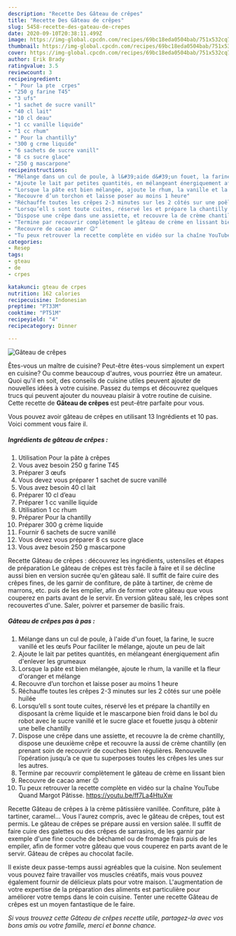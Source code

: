 ```yaml
---
description: "Recette Des Gâteau de crêpes"
title: "Recette Des Gâteau de crêpes"
slug: 5458-recette-des-gateau-de-crepes
date: 2020-09-10T20:38:11.499Z
image: https://img-global.cpcdn.com/recipes/69bc18eda0504bab/751x532cq70/gateau-de-crepes-photo-principale-de-la-recette.jpg
thumbnail: https://img-global.cpcdn.com/recipes/69bc18eda0504bab/751x532cq70/gateau-de-crepes-photo-principale-de-la-recette.jpg
cover: https://img-global.cpcdn.com/recipes/69bc18eda0504bab/751x532cq70/gateau-de-crepes-photo-principale-de-la-recette.jpg
author: Erik Brady
ratingvalue: 3.5
reviewcount: 3
recipeingredient:
- " Pour la pte  crpes"
- "250 g farine T45"
- "3 ufs"
- "1 sachet de sucre vanill"
- "40 cl lait"
- "10 cl deau"
- "1 cc vanille liquide"
- "1 cc rhum"
- " Pour la chantilly"
- "300 g crme liquide"
- "6 sachets de sucre vanill"
- "8 cs sucre glace"
- "250 g mascarpone"
recipeinstructions:
- "Mélange dans un cul de poule, à l&#39;aide d&#39;un fouet, la farine, le sucre vanillé et les œufs Pour faciliter le mélange, ajoute un peu de lait"
- "Ajoute le lait par petites quantités, en mélangeant énergiquement afin d&#39;enlever les grumeaux"
- "Lorsque la pâte est bien mélangée, ajoute le rhum, la vanille et la fleur d&#39;oranger et mélange"
- "Recouvre d’un torchon et laisse poser au moins 1 heure"
- "Réchauffe toutes les crêpes 2-3 minutes sur les 2 côtés sur une poêle huilée"
- "Lorsqu’ell s sont toute cuites, réservé les et prépare la chantilly en disposant la crème liquide et le mascarpone bien froid dans le bol du robot avec le sucre vanillé et le sucre glace et fouette jusqu à obtenir une belle chantilly"
- "Dispose une crêpe dans une assiette, et recouvre la de crème chantilly, dispose une deuxième crêpe et recouvre la aussi de crème chantilly (en prenant soin de recouvrir de couches bien régulières. Renouvelle l’opération jusqu’a ce que tu superposes toutes les crêpes les unes sur les autres."
- "Termine par recouvrir complètement le gâteau de crème en lissant bien"
- "Recouvre de cacao amer 😉"
- "Tu peux retrouver la recette complète en vidéo sur la chaîne YouTube Quand Margot Pâtisse. https://youtu.be/ff7La4HtuXw"
categories:
- Resep
tags:
- gteau
- de
- crpes

katakunci: gteau de crpes 
nutrition: 162 calories
recipecuisine: Indonesian
preptime: "PT33M"
cooktime: "PT51M"
recipeyield: "4"
recipecategory: Dinner

---
```



![Gâteau de crêpes](https://img-global.cpcdn.com/recipes/69bc18eda0504bab/751x532cq70/gateau-de-crepes-photo-principale-de-la-recette.jpg)

Êtes-vous un maître de cuisine? Peut-être êtes-vous simplement un expert en cuisine? Ou comme beaucoup d'autres, vous pourriez être un amateur. Quoi qu'il en soit, des conseils de cuisine utiles peuvent ajouter de nouvelles idées à votre cuisine. Passez du temps et découvrez quelques trucs qui peuvent ajouter du nouveau plaisir à votre routine de cuisine. Cette recette de <strong> Gâteau de crêpes </strong> est peut-être parfaite pour vous.

<!--inarticleads1-->

Vous pouvez avoir gâteau de crêpes en utilisant 13 Ingrédients et 10 pas. Voici comment vous faire il.

##### Ingrédients de gâteau de crêpes :

1. Utilisation  Pour la pâte à crêpes
1. Vous avez besoin 250 g farine T45
1. Préparer 3 œufs
1. Vous devez vous préparer 1 sachet de sucre vanillé
1. Vous avez besoin 40 cl lait
1. Préparer 10 cl d’eau
1. Préparer 1 cc vanille liquide
1. Utilisation 1 cc rhum
1. Préparer  Pour la chantilly
1. Préparer 300 g crème liquide
1. Fournir 6 sachets de sucre vanillé
1. Vous devez vous préparer 8 cs sucre glace
1. Vous avez besoin 250 g mascarpone


Recette Gâteau de crêpes : découvrez les ingrédients, ustensiles et étapes de préparation Le gâteau de crêpes est très facile à faire et il se décline aussi bien en version sucrée qu&#39;en gâteau salé. Il suffit de faire cuire des crêpes fines, de les garnir de confiture, de pâte à tartiner, de crème de marrons, etc. puis de les empiler, afin de former votre gâteau que vous couperez en parts avant de le servir. En version gâteau salé, les crêpes sont recouvertes d&#39;une. Saler, poivrer et parsemer de basilic frais. 

<!--inarticleads2-->

##### Gâteau de crêpes pas à pas :

1. Mélange dans un cul de poule, à l&#39;aide d&#39;un fouet, la farine, le sucre vanillé et les œufs Pour faciliter le mélange, ajoute un peu de lait
1. Ajoute le lait par petites quantités, en mélangeant énergiquement afin d&#39;enlever les grumeaux
1. Lorsque la pâte est bien mélangée, ajoute le rhum, la vanille et la fleur d&#39;oranger et mélange
1. Recouvre d’un torchon et laisse poser au moins 1 heure
1. Réchauffe toutes les crêpes 2-3 minutes sur les 2 côtés sur une poêle huilée
1. Lorsqu’ell s sont toute cuites, réservé les et prépare la chantilly en disposant la crème liquide et le mascarpone bien froid dans le bol du robot avec le sucre vanillé et le sucre glace et fouette jusqu à obtenir une belle chantilly
1. Dispose une crêpe dans une assiette, et recouvre la de crème chantilly, dispose une deuxième crêpe et recouvre la aussi de crème chantilly (en prenant soin de recouvrir de couches bien régulières. Renouvelle l’opération jusqu’a ce que tu superposes toutes les crêpes les unes sur les autres.
1. Termine par recouvrir complètement le gâteau de crème en lissant bien
1. Recouvre de cacao amer 😉
1. Tu peux retrouver la recette complète en vidéo sur la chaîne YouTube Quand Margot Pâtisse. https://youtu.be/ff7La4HtuXw


Recette Gâteau de crêpes à la crème pâtissière vanillée. Confiture, pâte à tartiner, caramel… Vous l&#39;aurez compris, avec le gâteau de crêpes, tout est permis. Le gâteau de crêpes se prépare aussi en version salée. Il suffit de faire cuire des galettes ou des crêpes de sarrasins, de les garnir par exemple d&#39;une fine couche de béchamel ou de fromage frais puis de les empiler, afin de former votre gâteau que vous couperez en parts avant de le servir. Gâteau de crêpes au chocolat facile. 

<!--inarticleads1-->

<p>
Il existe deux passe-temps aussi agréables que la cuisine. Non seulement vous pouvez faire travailler vos muscles créatifs, mais vous pouvez également fournir de délicieux plats pour votre maison. L'augmentation de votre expertise de la préparation des aliments est particulière pour améliorer votre temps dans le coin cuisine. Tenter une recette Gâteau de crêpes est un moyen fantastique de le faire.
</p>

<p>
<i>Si vous trouvez cette Gâteau de crêpes recette utile, partagez-la avec vos bons amis ou votre famille, merci et bonne chance.</i>
</p>
